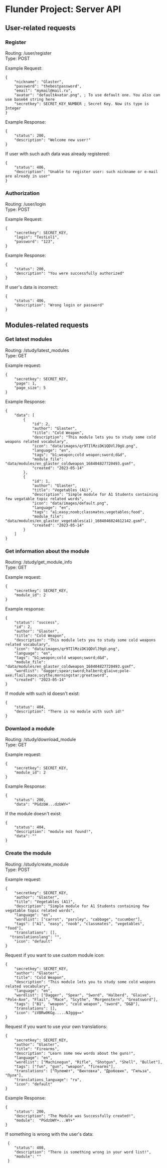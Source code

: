# Flunder Project: Server API 

## User-related requests


### Register

Routing: /user/register <br>
Type: POST


Example Request:

```
{
 	"nickname": "Glaster",
	"password": "thebestpassword",
	"email": "mymail@mail.ru",
	"avatar": "defaultAvatar.png", ; To use default one. You also can use base64 string here
	"secretkey": SECRET_KEY_NUMBER ; Secret Key. Now its type is Integer
}
```

Example Response:

```
{
	"status": 200,
	"description": "Welcome new user!"
}
```

If user with such auth data was already registered: 

```
{
	"status": 406,
	"description": "Unable to register user: such nickname or e-mail are already in user"
}
```


### Authorization

Routing: /user/login  <br>
Type: POST

Example Request:
```
{
  	"secretkey": SECRET_KEY, 
	"login": "TestLol1", 
	"password": "123",
}
```

Example Response: 

```
{
	"status": 200,
	"description": "You were successfully authorized"
}
```

If user's data is incorrect: 

```
{
	"status": 406,
	"description": "Wrong login or password"
}
```

## Modules-related requests

### Get latest modules

Routing: /study/latest_modules <br>
Type: GET

Example request:

```
{
	"secretkey": SECRET_KEY,
	"page": 1,
	"page_size": 5
}
```

Example Response: 

```
{
	"data": [
		{
			"id": 2,
			"author": "Glaster",
			"title": "Cold Weapon",
			"description": "This module lets you to study some cold weapons related vocabulary",
			"icon": "data/images/qr9TIlMziDK1QDVlJ9gU.png",
			"language": "en",
			"tags": "b1;weapon;cold weapon;sword;d&d",
			"module_file": "data/modules/en_glaster_coldweapon_168404827720493.gsmf",
			"created": "2023-05-14"
		},
		{
			"id": 1,
			"author": "Glaster",
			"title": "Vegetables (A1)",
			"description": "Simple module for A1 Students containing few vegatable topic related words",
			"icon": "data/images/default.png",
			"language": "en",
			"tags": "a1;easy;noob;classmates;vegetables;food",
			"module_file": "data/modules/en_glaster_vegetables(a1)_1684046824612142.gsmf",
			"created": "2023-05-14"
		}
	]
}
```

### Get information about the module

Routing: /study/get_module_info  <br>
Type: GET

Example request:

```
{
	"secretkey": SECRET_KEY,
	"module_id": 2
}
```

Example response: 

```
{
	"status": "success",
	"id": 2,
	"author": "Glaster",
	"title": "Cold Weapon",
	"description": "This module lets you to study some cold weapons related vocabulary",
	"icon": "data/images/qr9TIlMziDK1QDVlJ9gU.png",
	"language": "en",
	"tags": "b1;weapon;cold weapon;sword;d&d",
	"module_file": "data/modules/en_glaster_coldweapon_168404827720493.gsmf",
	"wordlist": "dagger;spear;sword;halberd;glaive;pole-axe;flail;mace;scythe;morningstar;greatsword",
	"created": "2023-05-14"
}
```

If module with such id doesn't exist:

```
{
	"status": 404,
	"description": "There is no module with such id!"
}
```


### Downlaod a module

Routing: /study/download_module  <br>
Type: GET

Example request:

```
{
	"secretkey": SECRET_KEY,
	"module_id": 2
}
```

Example Response:

```
{
	"status": 200,
	"data": "PGdzbW...dzbWY+"
```

If the module doesn't exist: 

```
{
	"status": 404,
	"description": "module not found!",
	"data": ""
}
```

### Create the module

Routing: /study/create_module  <br>
Type: POST

Example request:

```
{
	"secretkey": SECRET_KEY,
	"author": "Glaster",
	"title": "Vegetables (A1)",
	"description": "Simple module for A1 Students containing few vegatable topic related words",
	"language": "en",
	"wordlist": ["carrot", "parsley", "cabbage", "cucumber"],
	"tags": ["A1", "easy", "noob", "classmates", "vegetables", "food"],
	"translations": [],
  "translationslang": "",
	"icon": "default"
}
```
Request if you want to use custom module icon: 

```
{
	"secretkey": SECRET_KEY,
	"author": "Glaster",
	"title": "Cold Weapon",
	"description": "This module lets you to study some cold weapons related vocabulary",
	"language": "en",
	"wordlist": ["Dagger", "Spear", "Sword", "Halberd", "Glaive", "Pole-Axe", "Flail", "Mace", "Scythe", "Morgenstern", "Greatsword"],
	"tags": ["B1", "weapon", "cold weapon", "sword", "D&D"],
	"translations": [],
	"icon": "iVBRw0KGg.....NJggg=="
}
```

Request if you want to use your own translations: 

```
{
	"secretkey": SECRET_KEY,
	"author": "Glaster",
	"title": "Firearms",
	"description": "Learn some new words about the guns!",
	"language": "en",
	"wordlist": ["Machinegun", "Rifle", "Shotgun", "Shell", "Bullet"],
	"tags": ["fun", "gun", "weapon", "firearms"],
	"translations": ["Пулемёт", "Винтовка", "Дробовик", "Гильза", "Пуля"],
	"translations_language": "ru",
	"icon": "default"
}

```


Example Response:

```
{
	"status": 200,
	"description": "The Module was Successfully created!",
	"module":  "PGdzbWY+...WY+"
}
```

If something is wrong with the user's data:

```
 {
    "status": 408,
    "description": "There is something wrong in your word list!",
    "module": ""
 }
```



